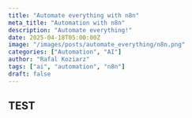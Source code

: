 ```yaml
---
title: "Automate everything with n8n"
meta_title: "Automation with n8n"
description: "Automate everything!"
date: 2025-04-18T05:00:00Z
image: "/images/posts/automate_everything/n8n.png"
categories: ["Automation", "AI"]
author: "Rafal Koziarz"
tags: ["ai", "automation", "n8n"]
draft: false
---
```


## TEST
